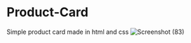 # Product-Card
Simple product card made in html and css
![Screenshot (83)](https://github.com/Chaitanya-works/Product-Card/assets/130576528/f9246145-04b9-4a3a-a85f-88653fade761)
